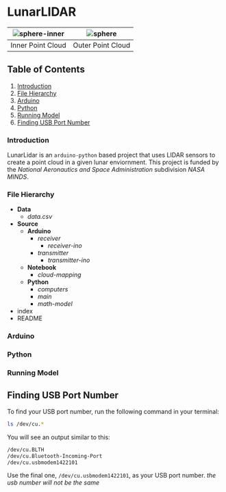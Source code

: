 # LunarLIDAR
|![sphere-inner](https://github.com/STARS-Dominican-University/LunarLIDAR/assets/70508631/360bafb3-9f83-45ac-8c4d-96d9d9fa406c)|![sphere](https://github.com/STARS-Dominican-University/LunarLIDAR/assets/70508631/5f7e52f7-a878-4508-8db9-0e96b83b7972)|
|:--:|:--:|
|Inner Point Cloud|Outer Point Cloud|


## Table of Contents

1. [Introduction](#introduction)
2. [File Hierarchy](#file-hierarchy)
3. [Arduino](#arduino)
4. [Python](#python)
5. [Running Model](#running-model)
6. [Finding USB Port Number](#finding-usb-port-number)

### Introduction
LunarLidar is an `arduino-python` based project that uses LIDAR sensors to create a point cloud in a given lunar enviornment. This project is funded by the _National Aeronautics and Space Administration_ subdivision _NASA MINDS_. 

### File Hierarchy
- **Data**
  - *data.csv*
- **Source**
  - **Arduino**
    - *receiver*
      - *receiver-ino*
    - *transmitter*
      - *transmitter-ino*
  - **Notebook**
    - *cloud-mapping*
  - **Python**
    - *computers*
    - *main*
    - *math-model*
- index
- README


### Arduino

### Python

### Running Model

## Finding USB Port Number

To find your USB port number, run the following command in your terminal:

```bash
ls /dev/cu.*
```

You will see an output similar to this:

```bash
/dev/cu.BLTH			
/dev/cu.Bluetooth-Incoming-Port	
/dev/cu.usbmodem1422101
```

Use the final one, `/dev/cu.usbmodem1422101`, as your USB port number.
_the usb number will not be the same_